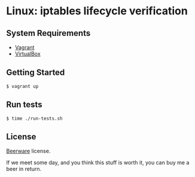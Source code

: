 Linux: iptables lifecycle verification
======================================

System Requirements
-------------------

+ [Vagrant](http://www.vagrantup.com/downloads.html)
+ [VirtualBox](https://www.virtualbox.org/wiki/Downloads)

Getting Started
---------------

```
$ vagrant up
```

Run tests
---------

```
$ time ./run-tests.sh
```

License
-------

[Beerware](http://en.wikipedia.org/wiki/Beerware) license.

If we meet some day, and you think this stuff is worth it, you can buy me a beer in return.
